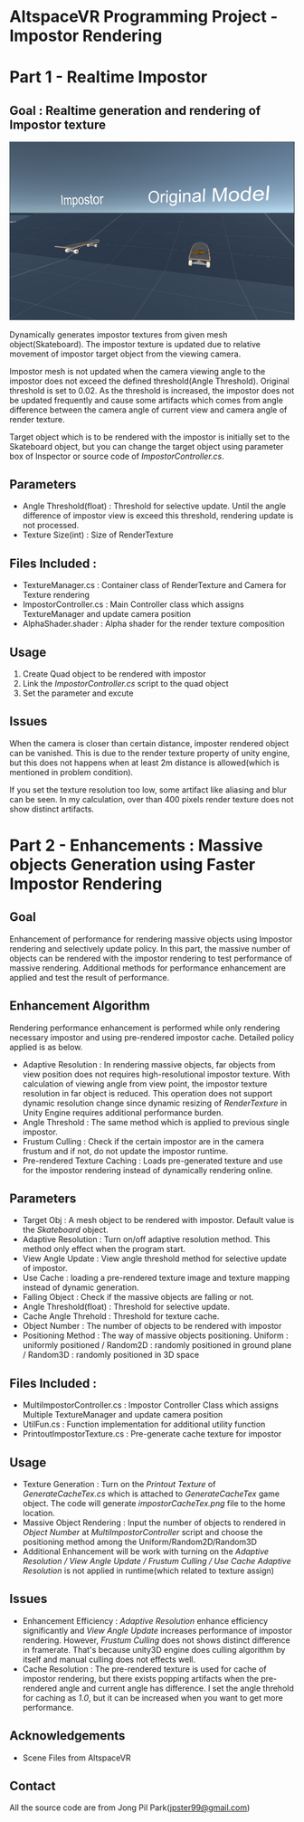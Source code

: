 # AltspaceVR Programming Project - Impostor Rendering


# Part 1 - Realtime Impostor

## Goal : Realtime generation and rendering of Impostor texture
![](./images/impostor_single.PNG)

Dynamically generates impostor textures from given mesh object(Skateboard). 
The impostor texture is updated due to relative movement of impostor target object from the viewing camera.

Impostor mesh is not updated when the camera viewing angle to the impostor does not exceed the defined threshold(Angle Threshold).
Original threshold is set to 0.02. As the threshold is increased, the impostor does not be updated frequently and cause some artifacts which comes from angle difference between the camera angle of current view and camera angle of render texture.

Target object which is to be rendered with the impostor is initially set to the Skateboard object, but you can change the target object using parameter box of Inspector or source code of _ImpostorController.cs_.

## Parameters
* Angle Threshold(float) : Threshold for selective update. Until the angle difference of impostor view is exceed this threshold, rendering update is not processed.
* Texture Size(int) : Size of RenderTexture

## Files Included : 
* TextureManager.cs : Container class of RenderTexture and Camera for Texture rendering
* ImpostorController.cs : Main Controller class which assigns TextureManager and update camera position
* AlphaShader.shader : Alpha shader for the render texture composition

## Usage
1. Create Quad object to be rendered with impostor
2. Link the _ImpostorController.cs_ script to the quad object
3. Set the parameter and excute

## Issues
When the camera is closer than certain distance, imposter rendered object can be vanished. This is due to the render texture property of unity engine, but this does not happens when at least 2m distance is allowed(which is mentioned in problem condition).

If you set the texture resolution too low, some artifact like aliasing and blur can be seen. In my calculation, over than 400 pixels render texture does not show distinct artifacts.

# Part 2 - Enhancements : Massive objects Generation using Faster Impostor Rendering
## Goal 
Enhancement of performance for rendering massive objects using Impostor rendering and selectively update policy.
In this part, the massive number of objects can be rendered with the impostor rendering to test performance of massive rendering.
Additional methods for performance enhancement are applied and test the result of performance.

## Enhancement Algorithm
Rendering performance enhancement is performed while only rendering necessary impostor and using pre-rendered impostor cache. Detailed policy applied is as below.

* Adaptive Resolution : In rendering massive objects, far objects from view position does not requires high-resolutional impostor texture. With calculation of viewing angle from view point, the impostor texture resolution in far object is reduced. This operation does not support dynamic resolution change since dynamic resizing of _RenderTexture_ in Unity Engine requires additional performance burden.
* Angle Threshold : The same method which is applied to previous single impostor.
* Frustum Culling : Check if the certain impostor are in the camera frustum and if not, do not update the impostor runtime.
* Pre-rendered Texture Caching : Loads pre-generated texture and use for the impostor rendering instead of dynamically rendering online.

## Parameters
* Target Obj : A mesh object to be rendered with impostor. Default value is the _Skateboard_ object.
* Adaptive Resolution : Turn on/off adaptive resolution method. This method only effect when the program start.
* View Angle Update : View angle threshold method for selective update of impostor.
* Use Cache : loading a pre-rendered texture image and texture mapping instead of dynamic generation.
* Falling Object : Check if the massive objects are falling or not.
* Angle Threshold(float) : Threshold for selective update.
* Cache Angle Threhold : Threshold for texture cache. 
* Object Number : The number of objects to be rendered with impostor
* Positioning Method : The way of massive objects positioning. 
Uniform : uniformly positioned / Random2D : randomly positioned in ground plane / Random3D : randomly positioned in 3D space

## Files Included : 
* MultiImpostorController.cs : Impostor Controller Class which assigns Multiple TextureManager and update camera position
* UtilFun.cs : Function implementation for additional utility function
* PrintoutImpostorTexture.cs : Pre-generate cache texture for impostor

## Usage

* Texture Generation : Turn on the _Printout Texture_ of _GenerateCacheTex.cs_ which is attached to _GenerateCacheTex_ game object. The code will generate _impostorCacheTex.png_ file to the home location.
* Massive Object Rendering : Input the number of objects to rendered in _Object Number_ at _MultiImpostorController_ script and
choose the positioning method among the Uniform/Random2D/Random3D
* Additional Enhancement will be work with turning on the _Adaptive Resolution / View Angle Update / Frustum Culling / Use Cache_
  _Adaptive Resolution_ is not applied in runtime(which related to texture assign)

## Issues
* Enhancement Efficiency : _Adaptive Resolution_ enhance efficiency significantly and _View Angle Update_ increases performance of impostor rendering. However, _Frustum Culling_ does not shows distinct difference in framerate. That's because unity3D engine does culling algorithm by itself and manual culling does not effects well. 
* Cache Resolution : The pre-rendered texture is used for cache of impostor rendering, but there exists popping artifacts when the pre-rendered angle and current angle has difference. I set the angle threhold for caching as _1.0_, but it can be increased when you want to get more performance.

    
## Acknowledgements
* Scene Files from AltspaceVR 

## Contact
All the source code are from Jong Pil Park(jpster99@gmail.com)
